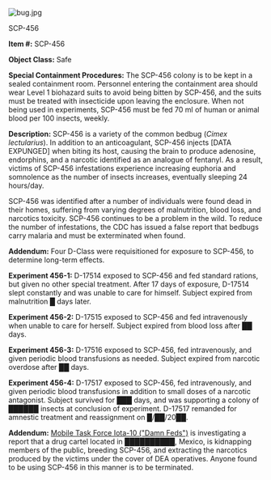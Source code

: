 ![bug.jpg](http://scp-wiki.wdfiles.com/local--files/scp-456/bug.jpg)

SCP-456

**Item #:** SCP-456

**Object Class:** Safe

**Special Containment Procedures:** The SCP-456 colony is to be kept in a sealed containment room. Personnel entering the containment area should wear Level 1 biohazard suits to avoid being bitten by SCP-456, and the suits must be treated with insecticide upon leaving the enclosure. When not being used in experiments, SCP-456 must be fed 70 ml of human or animal blood per 100 insects, weekly.

**Description:** SCP-456 is a variety of the common bedbug (_Cimex lectularius_). In addition to an anticoagulant, SCP-456 injects \[DATA EXPUNGED\] when biting its host, causing the brain to produce adenosine, endorphins, and a narcotic identified as an analogue of fentanyl. As a result, victims of SCP-456 infestations experience increasing euphoria and somnolence as the number of insects increases, eventually sleeping 24 hours/day.

SCP-456 was identified after a number of individuals were found dead in their homes, suffering from varying degrees of malnutrition, blood loss, and narcotics toxicity. SCP-456 continues to be a problem in the wild. To reduce the number of infestations, the CDC has issued a false report that bedbugs carry malaria and must be exterminated when found.

**Addendum:** Four D-Class were requisitioned for exposure to SCP-456, to determine long-term effects.

**Experiment 456-1:** D-17514 exposed to SCP-456 and fed standard rations, but given no other special treatment. After 17 days of exposure, D-17514 slept constantly and was unable to care for himself. Subject expired from malnutrition █ days later.

**Experiment 456-2:** D-17515 exposed to SCP-456 and fed intravenously when unable to care for herself. Subject expired from blood loss after ██ days.

**Experiment 456-3:** D-17516 exposed to SCP-456, fed intravenously, and given periodic blood transfusions as needed. Subject expired from narcotic overdose after ██ days.

**Experiment 456-4:** D-17517 exposed to SCP-456, fed intravenously, and given periodic blood transfusions in addition to small doses of a narcotic antagonist. Subject survived for ███ days, and was supporting a colony of ██████ insects at conclusion of experiment. D-17517 remanded for amnestic treatment and reassignment on █/██/20██.

**Addendum:** [Mobile Task Force Iota-10 ("Damn Feds")](/task-forces#iota-10) is investigating a report that a drug cartel located in ██████████, Mexico, is kidnapping members of the public, breeding SCP-456, and extracting the narcotics produced by the victims under the cover of DEA operatives. Anyone found to be using SCP-456 in this manner is to be terminated.
